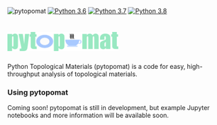 ![pytopomat](https://github.com/ncfrey/pytopomat/workflows/pytopomat/badge.svg)
[![Python 3.6](https://img.shields.io/badge/python-3.6-blue.svg)](https://www.python.org/downloads/release/python-360/)
[![Python 3.7](https://img.shields.io/badge/python-3.7-blue.svg)](https://www.python.org/downloads/release/python-370/)
[![Python 3.8](https://img.shields.io/badge/python-3.8-blue.svg)](https://www.python.org/downloads/release/python-380/)

# <img alt="pytopomat" src="pytopomat_logo.png" width="250">

Python Topological Materials (pytopomat) is a code for easy, high-throughput analysis of topological materials.

### Using pytopomat
Coming soon! pytopomat is still in development, but example Jupyter notebooks and more information will be available soon.
